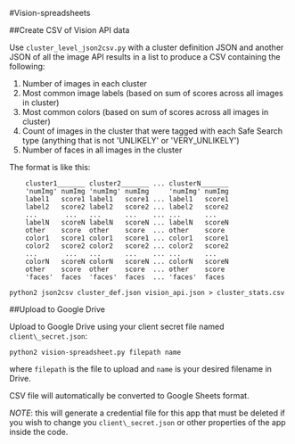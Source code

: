 #Vision-spreadsheets

##Create CSV of Vision API data

Use `cluster_level_json2csv.py` with a cluster definition JSON and another JSON of
all the image API results in a list to produce a CSV containing the following:

1. Number of images in each cluster
2. Most common image labels (based on sum of scores across all images in cluster)
3. Most common colors (based on sum of scores across all images in cluster)
4. Count of images in the cluster that were tagged with each Safe Search type
   (anything that is not 'UNLIKELY' or 'VERY\_UNLIKELY')
5. Number of faces in all images in the cluster

The format is like this:
```
    cluster1_______ cluster2_______ ... clusterN_______
    'numImg' numImg 'numImg' numImg     'numImg' numImg 
    label1   score1 label1   score1 ... label1   score1
    label2   score2 label2   score2 ... label2   score2
    ...       ...   ...      ...    ... ...      ...
    labelN   scoreN labelN   scoreN ... labelN   scoreN
    other    score  other    score  ... other    score
    color1   score1 color1   score1 ... color1   score1
    color2   score2 color2   score2 ... color2   score2
    ...       ...   ...      ...    ... ...      ...
    colorN   scoreN colorN   scoreN ... colorN   scoreN
    other    score  other    score  ... other    score
    'faces'  faces  'faces'  faces  ... 'faces'  faces
```

```
python2 json2csv cluster_def.json vision_api.json > cluster_stats.csv
```

##Upload to Google Drive

Upload to Google Drive using your client secret file named `client\_secret.json`:

```
python2 vision-spreadsheet.py filepath name
```

where `filepath` is the file to upload and `name` is your desired filename in Drive.

CSV file will automatically be converted to Google Sheets format.

*NOTE*: this will generate a credential file for this app that must be deleted
if you wish to change you `client\_secret.json` or other properties of the app
inside the code.

